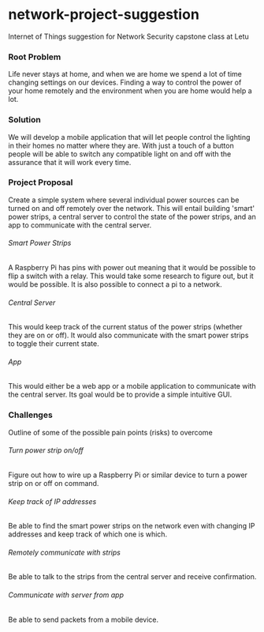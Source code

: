 # network-project-suggestion
Internet of Things suggestion for Network Security capstone class at Letu


### Root Problem

Life never stays at home, and when we are home we spend a lot of time changing settings on our devices. Finding a way to control the power of your home remotely and the environment when you are home would help a lot.


### Solution

We will develop a mobile application that will let people control the lighting in their homes no matter where they are. With just a touch of a button people will be able to switch any compatible light on and off with the assurance that it will work every time.


### Project Proposal

Create a simple system where several individual power sources can be turned on and off remotely over the network.  This will entail building 'smart' power strips, a central server to control the state of the power strips, and an app to communicate with the central server.

###### Smart Power Strips

A Raspberry Pi has pins with power out meaning that it would be possible to flip a switch with a relay.  This would take some research to figure out, but it would be possible.  It is also possible to connect a pi to a network.

###### Central Server

This would keep track of the current status of the power strips (whether they are on or off).  It would also communicate with the smart power strips to toggle their current state.

###### App

This would either be a web app or a mobile application to communicate with the central server.  Its goal would be to provide a simple intuitive GUI.


### Challenges

Outline of some of the possible pain points (risks) to overcome

###### Turn power strip on/off

Figure out how to wire up a Raspberry Pi or similar device to turn a power strip on or off on command.

###### Keep track of IP addresses

Be able to find the smart power strips on the network even with changing IP addresses and keep track of which one is which.

###### Remotely communicate with strips

Be able to talk to the strips from the central server and receive confirmation.

###### Communicate with server from app

Be able to send packets from a mobile device.
